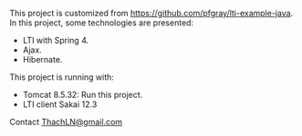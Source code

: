 This project is customized from https://github.com/pfgray/lti-example-java.
In this project, some technologies are presented:
- LTI with Spring 4.
- Ajax.
- Hibernate.

This project is running with:
- Tomcat 8.5.32: Run this project.
- LTI client Sakai 12.3

Contact
ThachLN@gmail.com
